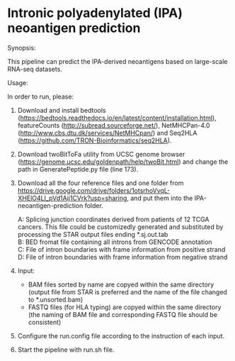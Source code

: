 # Intronic polyadenylated (IPA) neoantigen prediction

Synopsis:

This pipeline can predict the IPA-derived neoantigens based on large-scale RNA-seq datasets.


Usage:

In order to run, please:
1) Download and install bedtools (https://bedtools.readthedocs.io/en/latest/content/installation.html), featureCounts (http://subread.sourceforge.net/), NetMHCPan-4.0 (http://www.cbs.dtu.dk/services/NetMHCpan/) and Seq2HLA (https://github.com/TRON-Bioinformatics/seq2HLA).
2) Download twoBitToFa utility from UCSC genome browser (https://genome.ucsc.edu/goldenpath/help/twoBit.html) and change the path in GeneratePeptide.py file (line 173).
3) Download all the four reference files and one folder from https://drive.google.com/drive/folders/1otsrhoVvqL-XHElO4LI_pVd1Aij1CVrk?usp=sharing, and put them into the IPA-neoantigen-prediction folder.

    A: Splicing junction coordinates derived from patients of 12 TCGA cancers. This file could be customizedly generated and substituted by processing the STAR output files ending *.sj.out.tab    
    B: BED fromat file containing all introns from GENCODE annotation    
    C: File of intron boundaries with frame information from positive strand    
    D: File of intron boundaries with frame information from negative strand
4) Input: 
    -  BAM files sorted by name are copyed within the same directory (output file from STAR is preferred and the name of the file changed to *.unsorted.bam)
    -  FASTQ files (for HLA typing) are copyed within the same directory (the naming of BAM file and corresponding FASTQ file should be consistent)
5) Configure the run.config file according to the instruction of each input.
6) Start the pipeline with run.sh file.
